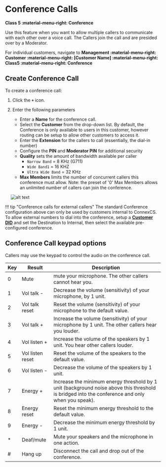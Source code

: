 # Conference Calls
**Class 5 :material-menu-right: Conference**

Use this feature when you want to allow multiple callers to communicate with each other over a voice call. The Callers join the call and are presided over by a Moderator.

For individual customers, navigate to **Management :material-menu-right: Customer :material-menu-right: [Customer Name] :material-menu-right: Class5 :material-menu-right: Conference**

## Create Conference Call
To create a conference call:

1. Click the **`+`** icon.
2. Enter the following parameters

    * Enter a **Name** for the conference call.
    * Select the **Customer** from the drop-down list. By default, the Conference is only available to users in this customer, however routing can be setup to allow other customers to access it.
    * Enter the **Extension** for the callers to call (essentially, the dial-in number)
    * Configure the **PIN** and **Moderator PIN** for additional security 
    * **Quality** sets the amount of bandwidth available per caller
        * `Narrow Band` = 8 KHz (G711)
        * `Wide Band1` = 16 KHZ
        * `Ultra Wide Band` = 32 KHz
    * **Max Members** limits the number of concurrent callers this conference must allow. Note: the preset of '0' Max Members allows an unlimited number of callers can join the conference. 
    
&emsp; ![alt text][conference]


!!! tip "Conference calls for external callers"
    The standard Conference configuration above can only be used by customers internal to ConnexCS. To allow external numbers to dial into the conference, setup a [**Customer DID**](https://docs.connexcs.com/customer/did/#configure-did) and set the Destination to Internal, then select the available pre-configured conference. 

## Conference Call keypad options
Callers may use the keypad to control the audio on the conference call. 

|Key|Result|Description|
|-------|------|------|
|0|Mute|mute your microphone. The other callers cannot hear you.|
|1|Vol talk -|Decrease the volume (sensitivity) of your microphone, by 1 unit.|
|2|Vol talk reset|Reset the volume (sensitivity) of your microphone to the default value.|
|3|Vol talk +|Increase the volume (sensitivity) of your microphone by 1 unit. The other callers hear you louder.|
|4|Vol listen +|Increase the volume of the speakers by 1 unit. You hear other callers louder.|
|5|Vol listen reset|Reset the volume of the speakers to the default value.|
|6|Vol listen -|Decrease the volume of the speakers by 1 unit.|
|7|Energy +|Increase the minimum energy threshold by 1 unit (background noise above this threshold is bridged into the conference and only when you speak).|
|8|Energy reset|Reset the minimum energy threshold to the default value.|
|9|Energy -|Decrease the minimum energy threshold by 1 unit.|
|\*|Deaf/mute|Mute your speakers and the microphone in one action.|
|#|Hang up|Disconnect the call and drop out of the conference.|
 
    

[conference]: /class5/img/conference.png "Add Conference"
